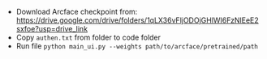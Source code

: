 - Download Arcface checkpoint from: https://drive.google.com/drive/folders/1qLX36vFljODOjGHlWI6FzNlEeE2sxfoe?usp=drive_link
- Copy ```authen.txt``` from folder to code folder
- Run file ```python main_ui.py --weights path/to/arcface/pretrained/path``` 
